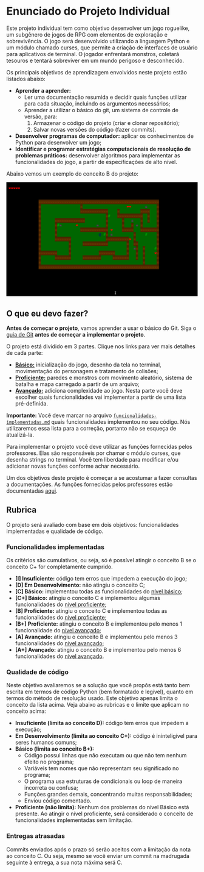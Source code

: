 # Enunciado do Projeto Individual

Este projeto individual tem como objetivo desenvolver um jogo roguelike, um subgênero de jogos de RPG com elementos de exploração e sobrevivência. O jogo será desenvolvido utilizando a linguagem Python e um módulo chamado curses, que permite a criação de interfaces de usuário para aplicativos de terminal. O jogador enfrentará monstros, coletará tesouros e tentará sobreviver em um mundo perigoso e desconhecido.

Os principais objetivos de aprendizagem envolvidos neste projeto estão listados abaixo:

- **Aprender a aprender:** 
    - Ler uma documentação resumida e decidir quais funções utilizar para cada situação, incluindo os argumentos necessários;
    - Aprender a utilizar o básico do git, um sistema de controle de versão, para:
        1. Armazenar o código do projeto (criar e clonar repositório);
        2. Salvar novas versões do código (fazer commits).
- **Desenvolver programas de computador:** aplicar os conhecimentos de Python para desenvolver um jogo;
- **Identificar e programar estratégias computacionais de resolução de problemas práticos:** desenvolver algoritmos para implementar as funcionalidades do jogo, a partir de especificações de alto nível.

Abaixo vemos um exemplo do conceito B do projeto:

![Conceito B do projeto individual](img/proficiente.gif)

## O que eu devo fazer?

**Antes de começar o projeto**, vamos aprender a usar o básico do Git. Siga o [guia de Git](git.md) **antes de começar a implementar o projeto**.

O projeto está dividido em 3 partes. Clique nos links para ver mais detalhes de cada parte:

- [**Básico:**](basico.md) inicialização do jogo, desenho da tela no terminal, movimentação do personagem e tratamento de colisões;
- [**Proficiente:**](proficiente.md) paredes e monstros com movimento aleatório, sistema de batalha e mapa carregado a partir de um arquivo;
- [**Avançado:**](avancado.md) adiciona complexidade ao jogo. Nesta parte você deve escolher quais funcionalidades vai implementar a partir de uma lista pré-definida.

**Importante:** Você deve marcar no arquivo [`funcionalidades-implementadas.md`](funcionalidades-implementadas.md) quais funcionalidades implementou no seu código. Nós utilizaremos essa lista para a correção, portanto não se esqueça de atualizá-la.

Para implementar o projeto você deve utilizar as funções fornecidas pelos professores. Elas são responsáveis por chamar o módulo curses, que desenha strings no terminal. Você tem liberdade para modificar e/ou adicionar novas funções conforme achar necessário.

Um dos objetivos deste projeto é começar a se acostumar a fazer consultas a documentações. As funções fornecidas pelos professores estão documentadas [aqui](../codigo/motor_grafico/README.md).

## Rubrica

O projeto será avaliado com base em dois objetivos: funcionalidades implementadas e qualidade de código.

### Funcionalidades implementadas

Os critérios são cumulativos, ou seja, só é possível atingir o conceito B se o conceito C+ for completamente cumprido.

- **[I] Insuficiente:** código tem erros que impedem a execução do jogo;
- **[D] Em Desenvolvimento:** não atingiu o conceito C;
- **[C] Básico:** implementou todas as funcionalidades do [nível básico](basico.md);
- **[C+] Básico:** atingiu o conceito C e implementou algumas funcionalidades do [nível proficiente](proficiente.md);
- **[B] Proficiente:** atingiu o conceito C e implementou todas as funcionalidades do [nível proficiente](proficiente.md);
- **[B+] Proficiente:** atingiu o conceito B e implementou pelo menos 1 funcionalidade do [nível avançado](avancado.md);
- **[A] Avançado:** atingiu o conceito B e implementou pelo menos 3 funcionalidades do [nível avançado](avancado.md);
- **[A+] Avançado:** atingiu o conceito B e implementou pelo menos 6 funcionalidades do [nível avançado](avancado.md).

### Qualidade de código

Neste objetivo avaliaremos se a solução que você propôs está tanto bem escrita em termos de código Python (bem formatado e legível), quanto em termos do método de resolução usado. Este objetivo apenas limita o conceito da lista acima. Veja abaixo as rubricas e o limite que aplicam no conceito acima:

- **Insuficiente (limita ao conceito D):** código tem erros que impedem a execução;
- **Em Desenvolvimento (limita ao conceito C+):** código é ininteligível para seres humanos comuns;
- **Básico (limita ao conceito B+):** 
    - Código possui linhas que não executam ou que não tem nenhum efeito no programa;
    - Variáveis tem nomes que não representam seu significado no programa;
    - O programa usa estruturas de condicionais ou loop de maneira incorreta ou confusa;
    - Funções grandes demais, concentrando muitas responsabilidades;
    - Enviou código comentado.
- **Proficiente (não limita):** Nenhum dos problemas do nível Básico está presente. Ao atingir o nível proficiente, será considerado o conceito de funcionalidades implementadas sem limitação.

### Entregas atrasadas

Commits enviados após o prazo só serão aceitos com a limitação da nota ao conceito C. Ou seja, mesmo se você enviar um commit na madrugada seguinte à entrega, a sua nota máxima será C.

